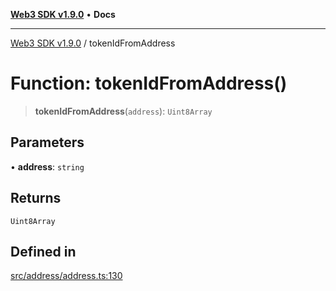 [**Web3 SDK v1.9.0**](../README.md) • **Docs**

***

[Web3 SDK v1.9.0](../globals.md) / tokenIdFromAddress

# Function: tokenIdFromAddress()

> **tokenIdFromAddress**(`address`): `Uint8Array`

## Parameters

• **address**: `string`

## Returns

`Uint8Array`

## Defined in

[src/address/address.ts:130](https://github.com/Mystic-Nayy/alephium-web3/blob/c1afd789a197ce5fe21f08c2965942090157c33d/packages/web3/src/address/address.ts#L130)

